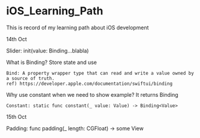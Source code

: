 # iOS_Learning_Path
This is record of my learning path about iOS development




14th Oct 

Slider: 
init<V>(value: Binding<V>...blabla)
  
  What is Binding<V>? Store state and use
  
    Bind: A property wrapper type that can read and write a value owned by a source of truth.
    ref) https://developer.apple.com/documentation/swiftui/binding
  
  Why use constant when we need to show example? It returns Binding<Value>
  
    Constant: static func constant(_ value: Value) -> Binding<Value>

15th Oct
  
Padding:
  func padding(_ length: CGFloat) -> some View
  
  
